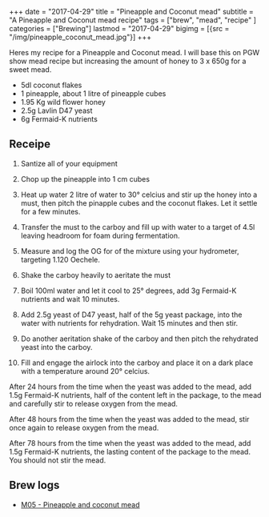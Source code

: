 +++
date = "2017-04-29"
title = "Pineapple and Coconut mead"
subtitle = "A Pineapple and Coconut mead recipe"
tags = ["brew", "mead", "recipe" ]
categories = ["Brewing"]
lastmod = "2017-04-29"
bigimg = [{src = "/img/pineapple_coconut_mead.jpg"}]
+++

Heres my recipe for a Pineapple and Coconut mead. I will base this on
PGW show mead recipe but increasing the amount of honey to 3 x 650g
for a sweet mead.


* 5dl coconut flakes
* 1 pineapple, about 1 litre of pineapple cubes
* 1.95 Kg wild flower honey
* 2.5g Lavlin D47 yeast
* 6g Fermaid-K nutrients


## Receipe

1. Santize all of your equipment

2. Chop up the pineapple into 1 cm cubes

3. Heat up water 2 litre of water to 30° celcius and stir up the honey
   into a must, then pitch the pinapple cubes and the coconut
   flakes. Let it settle for a few minutes.

4. Transfer the must to the carboy and fill up with water to a target
   of 4.5l leaving headroom for foam during fermentation.

5. Measure and log the OG for of the mixture using your hydrometer,
   targeting 1.120 Oechele.

6. Shake the carboy heavily to aeritate the must

4. Boil 100ml water and let it cool to 25° degrees, add 3g Fermaid-K
   nutrients and wait 10 minutes.

5. Add 2.5g yeast of D47 yeast, half of the 5g yeast package, into the
   water with nutrients for rehydration. Wait 15 minutes and then stir.

6. Do another aeritation shake of the carboy and then pitch the
   rehydrated yeast into the carboy.

8. Fill and engage the airlock into the carboy and place it on a dark
   place with a temperature around 20° celcius.

After 24 hours from the time when the yeast was added to the mead, add
1.5g Fermaid-K nutrients, half of the content left in the package, to
the mead and carefully stir to release oxygen from the mead.

After 48 hours from the time when the yeast was added to the mead,
stir once again to release oxygen from the mead.

After 78 hours from the time when the yeast was added to the mead, add
1.5g Fermaid-K nutrients, the lasting content of the package to the
mead. You should not stir the mead.

## Brew logs

- [M05 - Pineapple and coconut mead](../m05-pineapple-coconut-mead)
